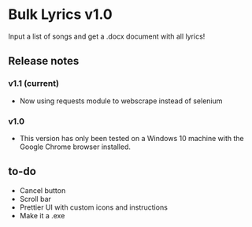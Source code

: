 # Bulk Lyrics v1.0
Input a list of songs and get a .docx document with all lyrics!

## Release notes
### v1.1 (current)
- Now using requests module to webscrape instead of selenium

### v1.0
- This version has only been tested on a Windows 10 machine with the Google Chrome browser installed.

## to-do
- Cancel button
- Scroll bar
- Prettier UI with custom icons and instructions
- Make it a .exe
